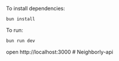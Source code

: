 To install dependencies:
```sh
bun install
```

To run:
```sh
bun run dev
```

open http://localhost:3000
#   N e i g h b o r l y - a p i  
 
